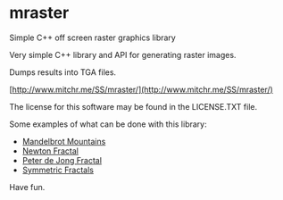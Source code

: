 # mraster
Simple C++ off screen raster graphics library

Very simple C++ library and API for generating raster images.

Dumps results into TGA files.

[http://www.mitchr.me/SS/mraster/](http://www.mitchr.me/SS/mraster/)

The license for this software may be found in the LICENSE.TXT file.

Some examples of what can be done with this library:

* [Mandelbrot Mountains](http://www.mitchr.me/SS/mandelbrot/index.html)
* [Newton Fractal](http://www.mitchr.me/SS/newton/index.html)
* [Peter de Jong Fractal](http://www.mitchr.me/SS/swirl/index.html)
* [Symmetric Fractals](http://www.mitchr.me/SS/sic/index.html)


Have fun.
